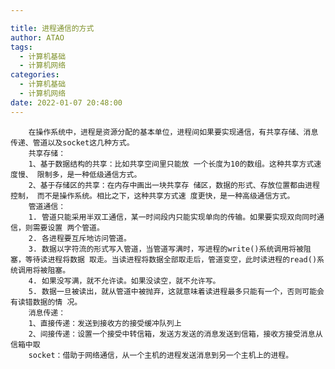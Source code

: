 ```yaml
---

title: 进程通信的方式
author: ATAO
tags:
  - 计算机基础
  - 计算机网络
categories:
  - 计算机基础
  - 计算机网络
date: 2022-01-07 20:48:00
---
```

		在操作系统中，进程是资源分配的基本单位，进程间如果要实现通信，有共享存储、消息传递、管道以及socket这几种方式。
		共享存储：
    	1、基于数据结构的共享：比如共享空间里只能放 一个长度为10的数组。这种共享方式速度慢、 限制多，是一种低级通信方式。
        2、基于存储区的共享：在内存中画出一块共享存 储区，数据的形式、存放位置都由进程控制， 而不是操作系统。相比之下，这种共享方式速 度更快，是一种高级通信方式。
        管道通信：
        1. 管道只能采用半双工通信，某一时间段内只能实现单向的传输。如果要实现双向同时通信，则需要设置 两个管道。
		2. 各进程要互斥地访问管道。
		3. 数据以字符流的形式写入管道，当管道写满时，写进程的write()系统调用将被阻塞，等待读进程将数据 取走。当读进程将数据全部取走后，管道变空，此时读进程的read()系统调用将被阻塞。
		4. 如果没写满，就不允许读。如果没读空，就不允许写。
		5. 数据一旦被读出，就从管道中被抛弃，这就意味着读进程最多只能有一个，否则可能会有读错数据的情 况。
        消息传递：
        1、直接传递：发送到接收方的接受缓冲队列上
        2、间接传递：设置一个接受中转信箱，发送方发送的消息发送到信箱，接收方接受消息从信箱中取
        socket：借助于网络通信，从一个主机的进程发送消息到另一个主机上的进程。